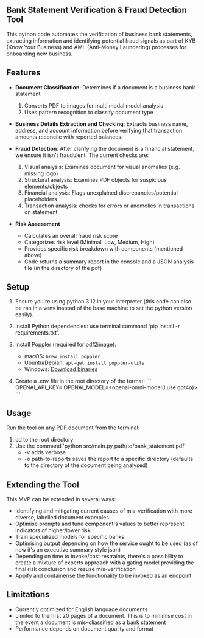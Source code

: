 ## Bank Statement Verification & Fraud Detection Tool

This python code automates the verification of business bank statements, extracting information and identifying potential fraud signals as part of KYB (Know Your Business) and AML (Anti-Money Laundering) processes for onboarding new business.


## Features

- **Document Classification**: Determines if a document is a business bank statement
   1. Converts PDF to images for multi modal model analysis
   2. Uses pattern recognition to classify document type

- **Business Details Extraction and Checking**: Extracts business name, address, and account information before verifying that transaction amounts reconcile with reported balances.

- **Fraud Detection**: After clarifying the document is a financial statement, we ensure it isn't fraudulent. The current checks are:

   1. Visual analysis: Examines document for visual anomalies (e.g. missing logo)
   2. Structural analysis: Examines PDF objects for suspicious elements/objects
   3. Financial analysis: Flags unexplained discrepancies/potential placeholders
   4. Transaction analysis: checks for errors or anomolies in transactions on statement

- **Risk Assessment**
   - Calculates an overall fraud risk score
   - Categorizes risk level (Minimal, Low, Medium, High)
   - Provides specific risk breakdown with components (mentioned above)
   - Code returns a summary report in the console and a JSON analysis file (in the directory of the pdf)


## Setup

1. Ensure you're using python 3.12 in your interpreter (this code can also be ran in a venv instead of the base machine to set the python version easily).

2. Install Python dependencies: use terminal command 'pip install -r requirements.txt'.

3. Install Poppler (required for pdf2image):
   - macOS: `brew install poppler`
   - Ubuntu/Debian: `apt-get install poppler-utils`
   - Windows: [Download binaries](https://github.com/oschwartz10612/poppler-windows/releases/)

4. Create a .env file in the root directory of the format: 
'''
OPENAI_API_KEY=<your-openai-key>
OPENAI_MODEL=<openai-omni-model(I use gpt4o)>
'''


## Usage

Run the tool on any PDF document from the terminal: 
1. cd to the root directory
2. Use the command 'python src/main.py path/to/bank_statement.pdf'
   - -v adds verbose
   - -o path-to-reports saves the report to a specific directory (defaults to the directory of the document being analysed)


## Extending the Tool

This MVP can be extended in several ways:
- Identifying and mitigating current causes of mis-verification with more diverse, labelled document examples
- Optimise prompts and tune component's values to better represent indicators of higher/lower risk
- Train specialized models for specific banks
- Optimising output depending on how the service ought to be used (as of now it's an executive summary style json)
- Depending on time to invoke/cost restraints, there's a possibility to create a mixture of experts approach with a gating model providing the final risk conclusion and resuse mis-verification
- Appify and containerise the functionality to be invoked as an endpoint

## Limitations

- Currently optimized for English language documents
- Limited to the first 20 pages of a document. This is to minimise cost in the event a document is mis-cliassified as a bank statement
- Performance depends on document quality and format 